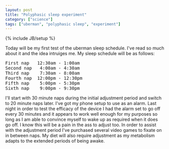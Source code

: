 ```yaml
---
layout: post
title: "Polyphasic sleep experiment"
category: ["science"]
tags: ["uberman", "polyphasic sleep", "experiment"]
---
```

{% include JB/setup %}

Today will be my first test of the uberman sleep schedule. I've read so much about it and the idea intruiges me. My sleep schedule will be as follows:

<pre class="prettyprint">
First nap   12:30am - 1:00am
Second nap   4:00am - 4:30am
Third nap    7:30am - 8:00am
Fourth nap  12:00pm - 12:30pm
Fifth nap    5:00pm - 5:30pm
Sixth nap    9:00pm - 9:30pm
</pre> 

I'll start with 30 minute naps during the initial adjustment period and switch to 20 minute naps later. I've got my phone setup to use as an alarm. Last night in order to test the efficacy of the device I had the alarm set to go off every 30 minutes and it appears to work well enough for my purposes so long as I am able to convince myself to wake up as required when it does go off. I know this will be a pain in the ass to adjust too. In order to assist with the adjustment period I've purchased several video games to fixate on in between naps. My diet will also require adjustment as my metabolism adapts to the extended periods of being awake. 

